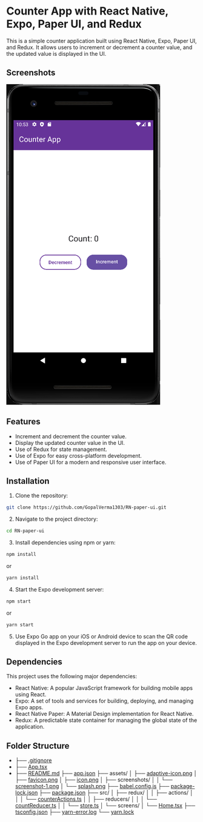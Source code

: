 # Counter App with React Native, Expo, Paper UI, and Redux

This is a simple counter application built using React Native, Expo, Paper UI, and Redux. It allows users to increment or decrement a counter value, and the updated value is displayed in the UI.

## Screenshots

![Counter App Screenshot 1](assets/screenshots/screenshot-1.png)

## Features

- Increment and decrement the counter value.
- Display the updated counter value in the UI.
- Use of Redux for state management.
- Use of Expo for easy cross-platform development.
- Use of Paper UI for a modern and responsive user interface.

## Installation

1. Clone the repository:
```bash
git clone https://github.com/GopalVerma1303/RN-paper-ui.git
```

2. Navigate to the project directory:

```bash
cd RN-paper-ui
```

3. Install dependencies using npm or yarn:
```bash
npm install
``` 
or
```bash
yarn install
``` 

4. Start the Expo development server:
```bash
npm start
``` 
or
```bash
yarn start
``` 


5. Use Expo Go app on your iOS or Android device to scan the QR code displayed in the Expo development server to run the app on your device.

## Dependencies

This project uses the following major dependencies:

- React Native: A popular JavaScript framework for building mobile apps using React.
- Expo: A set of tools and services for building, deploying, and managing Expo apps.
- React Native Paper: A Material Design implementation for React Native.
- Redux: A predictable state container for managing the global state of the application.

## Folder Structure
- ├── [.gitignore](.gitignore)
- ├── [App.tsx](App.tsx)
- ├── [README.md](README.md)
├── [app.json](app.json)
├── assets/
│  ├── [adaptive-icon.png](assets/adaptive-icon.png)
│  ├── [favicon.png](assets/favicon.png)
│  ├── [icon.png](assets/icon.png)
│  ├── screenshots/
│  │  └── [screenshot-1.png](assets/screenshots/screenshot-1.png)
│  └── [splash.png](assets/splash.png)
├── [babel.config.js](babel.config.js)
├── [package-lock.json](package-lock.json)
├── [package.json](package.json)
├── src/
│  ├── redux/
│  │  ├── actions/
│  │  │  └── [counterActions.ts](src/redux/actions/counterActions.ts)
│  │  ├── reducers/
│  │  │  └── [countReducer.ts](src/redux/reducers/countReducer.ts)
│  │  └── [store.ts](src/redux/store.ts)
│  └── screens/
│     └── [Home.tsx](src/screens/Home.tsx)
├── [tsconfig.json](tsconfig.json)
├── [yarn-error.log](yarn-error.log)
└── [yarn.lock](yarn.lock)




